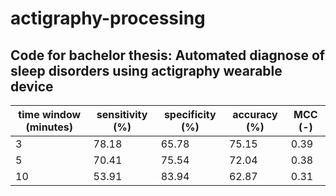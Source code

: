 # actigraphy-processing

## Code for bachelor thesis: Automated diagnose of sleep disorders using actigraphy wearable device

|time window (minutes) | sensitivity (%)| specificity (%)|accuracy (%)|MCC (-)|
| --- | --- | --- | --- | --- |
| 3| 78.18| 65.78| 75.15|    0.39|
| 5| 70.41	|75.54| 72.04|   0.38|
| 10| 53.91|  83.94| 62.87	 |      0.31|       	                        
